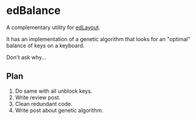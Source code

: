 # edBalance

A complementary utility for [edLayout](https://github.com/sgaliamov/ergo-layouts).

It has an implementation of a genetic algorithm that looks for an "optimal" balance of keys on a keyboard.

Don't ask why...

## Plan

1. Do same with all unblock keys.
1. Write review post.
1. Clean redundant code.
1. Write post about genetic algorithm.
